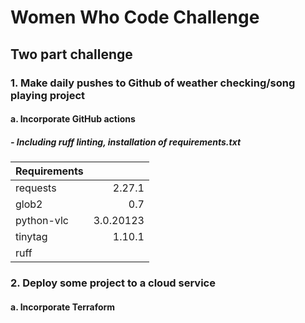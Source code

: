 # Women Who Code Challenge

## Two part challenge
### 1. Make daily pushes to Github of weather checking/song playing project
#### a. Incorporate GitHub actions
##### - Including ruff linting, installation of requirements.txt
| Requirements     |        |
| :--------------- |  ----: |
| requests         |  2.27.1 |
| glob2            | 0.7 |
| python-vlc       | 3.0.20123 |
| tinytag          | 1.10.1 |
| ruff             |

### 2. Deploy some project to a cloud service
#### a. Incorporate Terraform